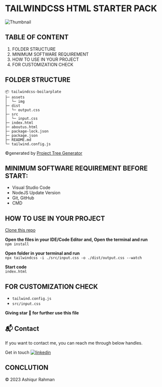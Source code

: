 # TAILWINDCSS HTML STARTER PACK

![Thumbnail](https://i.postimg.cc/cJnMgV5t/Untitled-1.jpg)

## TABLE OF CONTENT

1.  FOLDER STRUCTURE
2.  MINIMUM SOFTWARE REQUIREMENT
3.  HOW TO USE IN YOUR PROJECT
4.  FOR CUSTOMIZATION CHECK

## FOLDER STRUCTURE
```
📦 tailwindcss-boilarplate
├─ assets
│  └─ img
├─ dist
│  └─ output.css
├─ src
│  └─ input.css
├─ index.html
├─ aboutus.html
├─ package-lock.json
├─ package.json
├─ README.md
└─ tailwind.config.js
```
©generated by [Project Tree Generator](https://woochanleee.github.io/project-tree-generator)

## MINIMUM SOFTWARE REQUIREMENT BEFORE START:

- Visual Studio Code
- NodeJS Update Version
- Git, GitHub
- CMD

## HOW TO USE IN YOUR PROJECT

[Clone this repo](https://github.com/muhammadashiqurrahman/tailwindcss-boilarplate.git)&nbsp;

**Open the files in your IDE/Code Editor and, Open the terminal and run** <br>
`npm install`

**Open folder in your terminal and run** <br>
`npx tailwindcss -i ./src/input.css -o ./dist/output.css --watch`

**Start code** <br>
`index.html`

## FOR CUSTOMIZATION CHECK

- `tailwind.config.js`
- `src/input.css`

**Giving star 🤩 for further use this file**

<h2>📬 Contact</h2>

If you want to contact me, you can reach me through below handles.

Get in touch [![linkedin](https://img.shields.io/badge/LinkedIn-0077B5?style=for-the-badge&logo=linkedin&logoColor=white)](https://www.linkedin.com/in/muhammadashiqurrahman/)

## CONCLUTION

© 2023 Ashiqur Rahman
